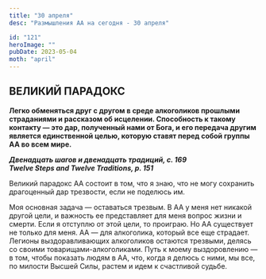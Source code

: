 ```yaml
---
title: "30 апреля"
desc: "Размышления АА на сегодня - 30 апреля"

id: "121"
heroImage: ""
pubDate: 2023-05-04
moth: "april"
---
```


## ВЕЛИКИЙ ПАРАДОКС

**Легко обменяться друг с другом в среде алкоголиков прошлыми страданиями и
рассказом об исцелении. Способность к такому контакту — это дар, полученный
нами от Бога, и его передача другим является единственной целью, которую
ставят перед собой группы АА во всем мире.**

**_Двенадцать шагов и двенадцать традиций, с. 169  
Twelve Steps and Twelve Traditions, p. 151_**

Великий парадокс АА состоит в том, что я знаю, что не могу сохранить
драгоценный дар трезвости, если не поделюсь им.

Моя основная задача — оставаться трезвым. В АА у меня нет никакой другой цели,
и важность ее представляет для меня вопрос жизни и смерти. Если я отступлю от
этой цели, то проиграю. Но АА существует не только для меня. АА — для
алкоголика, который все еще страдает. Легионы выздоравливающих алкоголиков
остаются трезвыми, делясь со своими товарищами-алкоголиками. Путь к моему
выздоровлению — в том, чтобы показать людям в АА, что, когда я делюсь с ними,
мы все, по милости Высшей Силы, растем и идем к счастливой судьбе.
